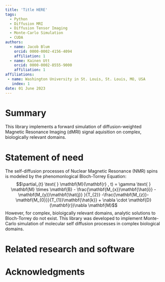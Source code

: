 ```yaml
---
title: 'Title HERE'
tags:
  - Python
  - Diffusion MRI
  - Diffusion Tensor Imaging
  - Monte-Carlo Simulation
  - CUDA
authors:
  - name: Jacob Blum
    orcid: 0000-0002-4156-4094
    affiliation: 1
  - name: Kainen Utt
    orcid: 0000-0002-8555-9000
    affiliation: 1
affiliations:
 - name: Washington University in St. Louis, St. Louis, MO, USA
   index: 1
date: 01 June 2023
---
```


# Summary

This library implements a forward simulation of diffusion-weighted Magnetic Resonance Imaging (dMRI) signal aquisition on complex, biologically relevant domains.


# Statement of need

The self-diffusion processes of Nuclear Magnetic Resonance (NMR) spins is modeled by the phenomonlogical Bloch-Torrey Equation:
$$\partial_{t} \text{ } \mathbf{M}(\mathbf{r} , t) = \gamma \text{ } \mathbf{M} \times \mathbf{B} -  \frac{\mathbf{M_{x}}\mathbf{\hat{i}} - \mathbf{M_{y}}\mathbf{\hat{j}} }{T_{2}} -\frac{\mathbf{M_{z}}-\mathbf{M_{0}}}{T_{1}}\mathbf{\hat{k}} + \nabla \cdot \mathbf{D}(\mathbf{r})\nabla \mathbf{M}$$
However, for complex, bioloigcally relevant domains, analytic solutions to Bloch-Torrey do not exist. This library was developed to implement Monte-Carlo simulation of molecular self diffusion processes in complex biological domains.



# Related research and software


# Acknowledgments
